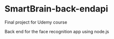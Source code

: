 # SmartBrain-back-endapi
Final project for Udemy course

Back end for the face recognition app using node.js


